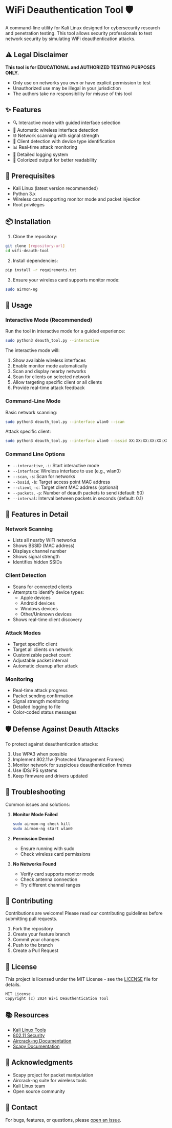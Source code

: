 # WiFi Deauthentication Tool 🛡️

A command-line utility for Kali Linux designed for cybersecurity research and penetration testing. This tool allows security professionals to test network security by simulating WiFi deauthentication attacks.

## ⚠️ Legal Disclaimer

**This tool is for EDUCATIONAL and AUTHORIZED TESTING PURPOSES ONLY.**
- Only use on networks you own or have explicit permission to test
- Unauthorized use may be illegal in your jurisdiction
- The authors take no responsibility for misuse of this tool

## ✨ Features

- 🔍 Interactive mode with guided interface selection
- 📡 Automatic wireless interface detection
- 🌐 Network scanning with signal strength
- 👥 Client detection with device type identification
- 📊 Real-time attack monitoring
- 📝 Detailed logging system
- 🎨 Colorized output for better readability

## 🔧 Prerequisites

- Kali Linux (latest version recommended)
- Python 3.x
- Wireless card supporting monitor mode and packet injection
- Root privileges

## 📦 Installation

1. Clone the repository:
```bash
git clone [repository-url]
cd wifi-deauth-tool
```

2. Install dependencies:
```bash
pip install -r requirements.txt
```

3. Ensure your wireless card supports monitor mode:
```bash
sudo airmon-ng
```

## 🚀 Usage

### Interactive Mode (Recommended)

Run the tool in interactive mode for a guided experience:
```bash
sudo python3 deauth_tool.py --interactive
```

The interactive mode will:
1. Show available wireless interfaces
2. Enable monitor mode automatically
3. Scan and display nearby networks
4. Scan for clients on selected network
5. Allow targeting specific client or all clients
6. Provide real-time attack feedback

### Command-Line Mode

Basic network scanning:
```bash
sudo python3 deauth_tool.py --interface wlan0 --scan
```

Attack specific client:
```bash
sudo python3 deauth_tool.py --interface wlan0 --bssid XX:XX:XX:XX:XX:XX --client YY:YY:YY:YY:YY:YY --packets 100
```

### Command Line Options

- `--interactive`, `-i`: Start interactive mode
- `--interface`: Wireless interface to use (e.g., wlan0)
- `--scan`, `-s`: Scan for networks
- `--bssid`, `-b`: Target access point MAC address
- `--client`, `-c`: Target client MAC address (optional)
- `--packets`, `-p`: Number of deauth packets to send (default: 50)
- `--interval`: Interval between packets in seconds (default: 0.1)

## 📝 Features in Detail

### Network Scanning
- Lists all nearby WiFi networks
- Shows BSSID (MAC address)
- Displays channel number
- Shows signal strength
- Identifies hidden SSIDs

### Client Detection
- Scans for connected clients
- Attempts to identify device types:
  - Apple devices
  - Android devices
  - Windows devices
  - Other/Unknown devices
- Shows real-time client discovery

### Attack Modes
- Target specific client
- Target all clients on network
- Customizable packet count
- Adjustable packet interval
- Automatic cleanup after attack

### Monitoring
- Real-time attack progress
- Packet sending confirmation
- Signal strength monitoring
- Detailed logging to file
- Color-coded status messages

## 🛡️ Defense Against Deauth Attacks

To protect against deauthentication attacks:
1. Use WPA3 when possible
2. Implement 802.11w (Protected Management Frames)
3. Monitor network for suspicious deauthentication frames
4. Use IDS/IPS systems
5. Keep firmware and drivers updated

## 🐛 Troubleshooting

Common issues and solutions:

1. **Monitor Mode Failed**
   ```bash
   sudo airmon-ng check kill
   sudo airmon-ng start wlan0
   ```

2. **Permission Denied**
   - Ensure running with sudo
   - Check wireless card permissions

3. **No Networks Found**
   - Verify card supports monitor mode
   - Check antenna connection
   - Try different channel ranges

## 🤝 Contributing

Contributions are welcome! Please read our contributing guidelines before submitting pull requests.

1. Fork the repository
2. Create your feature branch
3. Commit your changes
4. Push to the branch
5. Create a Pull Request

## 📄 License

This project is licensed under the MIT License - see the [LICENSE](LICENSE) file for details.

```
MIT License
Copyright (c) 2024 WiFi Deauthentication Tool
```

## 📚 Resources

- [Kali Linux Tools](https://www.kali.org/tools/)
- [802.11 Security](https://www.wi-fi.org/discover-wi-fi/security)
- [Aircrack-ng Documentation](https://www.aircrack-ng.org/documentation.html)
- [Scapy Documentation](https://scapy.readthedocs.io/)

## 🙏 Acknowledgments

- Scapy project for packet manipulation
- Aircrack-ng suite for wireless tools
- Kali Linux team
- Open source community

## 📧 Contact

For bugs, features, or questions, please [open an issue](https://github.com/yourusername/wifi-deauth-tool/issues). 